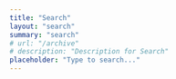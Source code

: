 ```yaml
---
title: "Search"
layout: "search"
summary: "search"
# url: "/archive"
# description: "Description for Search"
placeholder: "Type to search..."
---
```

